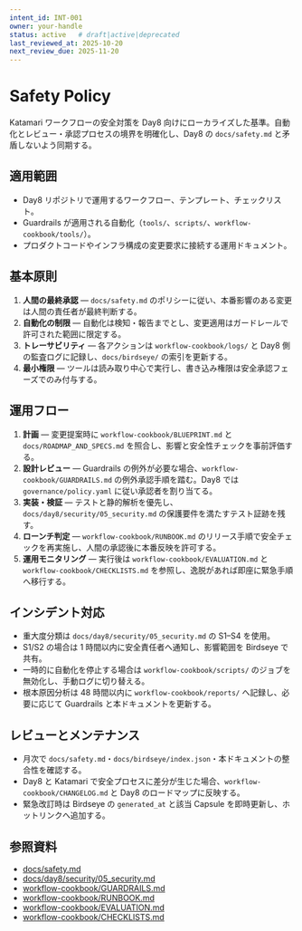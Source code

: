```yaml
---
intent_id: INT-001
owner: your-handle
status: active   # draft|active|deprecated
last_reviewed_at: 2025-10-20
next_review_due: 2025-11-20
---
```


# Safety Policy

Katamari ワークフローの安全対策を Day8 向けにローカライズした基準。自動化とレビュー・承認プロセスの境界を明確化し、Day8 の `docs/safety.md` と矛盾しないよう同期する。

## 適用範囲

- Day8 リポジトリで運用するワークフロー、テンプレート、チェックリスト。
- Guardrails が適用される自動化（`tools/`、`scripts/`、`workflow-cookbook/tools/`）。
- プロダクトコードやインフラ構成の変更要求に接続する運用ドキュメント。

## 基本原則

1. **人間の最終承認** — `docs/safety.md` のポリシーに従い、本番影響のある変更は人間の責任者が最終判断する。
2. **自動化の制限** — 自動化は検知・報告までとし、変更適用はガードレールで許可された範囲に限定する。
3. **トレーサビリティ** — 各アクションは `workflow-cookbook/logs/` と Day8 側の監査ログに記録し、`docs/birdseye/` の索引を更新する。
4. **最小権限** — ツールは読み取り中心で実行し、書き込み権限は安全承認フェーズでのみ付与する。

## 運用フロー

1. **計画** — 変更提案時に `workflow-cookbook/BLUEPRINT.md` と `docs/ROADMAP_AND_SPECS.md` を照合し、影響と安全性チェックを事前評価する。
2. **設計レビュー** — Guardrails の例外が必要な場合、`workflow-cookbook/GUARDRAILS.md` の例外承認手順を踏む。Day8 では `governance/policy.yaml` に従い承認者を割り当てる。
3. **実装・検証** — テストと静的解析を優先し、`docs/day8/security/05_security.md` の保護要件を満たすテスト証跡を残す。
4. **ローンチ判定** — `workflow-cookbook/RUNBOOK.md` のリリース手順で安全チェックを再実施し、人間の承認後に本番反映を許可する。
5. **運用モニタリング** — 実行後は `workflow-cookbook/EVALUATION.md` と `workflow-cookbook/CHECKLISTS.md` を参照し、逸脱があれば即座に緊急手順へ移行する。

## インシデント対応

- 重大度分類は `docs/day8/security/05_security.md` の S1–S4 を使用。
- S1/S2 の場合は 1 時間以内に安全責任者へ通知し、影響範囲を Birdseye で共有。
- 一時的に自動化を停止する場合は `workflow-cookbook/scripts/` のジョブを無効化し、手動ログに切り替える。
- 根本原因分析は 48 時間以内に `workflow-cookbook/reports/` へ記録し、必要に応じて Guardrails と本ドキュメントを更新する。

## レビューとメンテナンス

- 月次で `docs/safety.md`・`docs/birdseye/index.json`・本ドキュメントの整合性を確認する。
- Day8 と Katamari で安全プロセスに差分が生じた場合、`workflow-cookbook/CHANGELOG.md` と Day8 のロードマップに反映する。
- 緊急改訂時は Birdseye の `generated_at` と該当 Capsule を即時更新し、ホットリンクへ追加する。

## 参照資料

- [docs/safety.md](../docs/safety.md)
- [docs/day8/security/05_security.md](../docs/day8/security/05_security.md)
- [workflow-cookbook/GUARDRAILS.md](GUARDRAILS.md)
- [workflow-cookbook/RUNBOOK.md](RUNBOOK.md)
- [workflow-cookbook/EVALUATION.md](EVALUATION.md)
- [workflow-cookbook/CHECKLISTS.md](CHECKLISTS.md)
